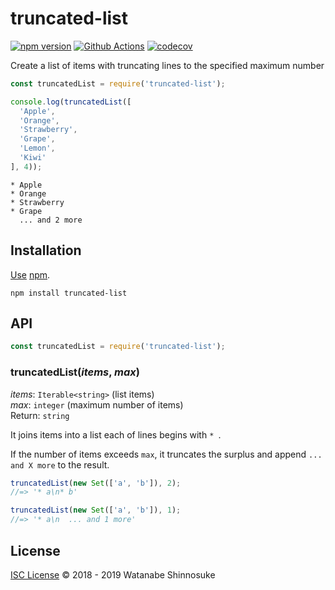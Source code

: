# truncated-list

[![npm version](https://img.shields.io/npm/v/truncated-list.svg)](https://www.npmjs.com/package/truncated-list)
[![Github Actions](https://action-badges.now.sh/shinnn/truncated-list)](https://wdp9fww0r9.execute-api.us-west-2.amazonaws.com/production/results/shinnn/truncated-list)
[![codecov](https://codecov.io/gh/shinnn/truncated-list/branch/master/graph/badge.svg)](https://codecov.io/gh/shinnn/truncated-list)

Create a list of items with truncating lines to the specified maximum number

```javascript
const truncatedList = require('truncated-list');

console.log(truncatedList([
  'Apple',
  'Orange',
  'Strawberry',
  'Grape',
  'Lemon',
  'Kiwi'
], 4));
```

```
* Apple
* Orange
* Strawberry
* Grape
  ... and 2 more
```

## Installation

[Use](https://docs.npmjs.com/cli/install) [npm](https://docs.npmjs.com/about-npm/).

```
npm install truncated-list
```

## API

```javascript
const truncatedList = require('truncated-list');
```

### truncatedList(*items*, *max*)

*items*: `Iterable<string>` (list items)  
*max*: `integer` (maximum number of items)  
Return: `string`

It joins items into a list each of lines begins with `* `.

If the number of items exceeds `max`, it truncates the surplus and append `... and X more` to the result.

```javascript
truncatedList(new Set(['a', 'b']), 2);
//=> '* a\n* b'

truncatedList(new Set(['a', 'b']), 1);
//=> '* a\n  ... and 1 more'
```

## License

[ISC License](./LICENSE) © 2018 - 2019 Watanabe Shinnosuke
